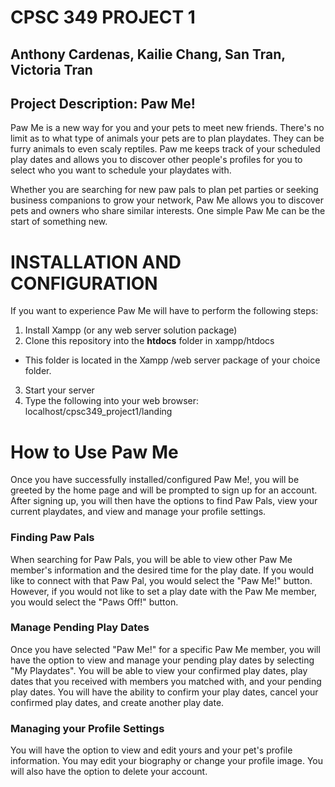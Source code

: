 # CPSC 349 PROJECT 1

## Anthony Cardenas, Kailie Chang, San Tran, Victoria Tran

## Project Description: Paw Me!

Paw Me is a new way for you and your pets to meet new friends. There's no limit as to what type of animals your pets are to plan playdates. They can be furry animals to even scaly reptiles. 
Paw me keeps track of your scheduled play dates and allows you to discover other people's profiles for you to select who you want to schedule your playdates with.

Whether you are searching for new paw pals to plan pet parties or seeking business companions to grow your network, Paw Me allows you to discover pets and owners who share similar interests. One simple Paw Me can be the start of something new.

# INSTALLATION AND CONFIGURATION

If you want to experience Paw Me will have to perform the following steps:

1. Install Xampp (or any web server solution package) 
2. Clone this repository into the **htdocs** folder in xampp/htdocs
  - This folder is located in the Xampp /web server package of your choice  folder. 
3. Start your server
4. Type the following into your web browser: localhost/cpsc349_project1/landing

# How to Use Paw Me

Once you have successfully installed/configured Paw Me!, you will be greeted by the home page and will be prompted to sign up for an account. After signing up, you will then have the options to find Paw Pals, view your current playdates, and view and manage your profile settings. 

### Finding Paw Pals

When searching for Paw Pals, you will be able to view other Paw Me member's information and the desired time for the play date. If you would like to connect with that Paw Pal, you would select the "Paw Me!" button. However, if you would not like to set a play date with the Paw Me member, you would select the "Paws Off!" button. 

### Manage Pending Play Dates 

Once you have selected "Paw Me!" for a specific Paw Me member, you will have the option to view and manage your pending play dates by selecting "My Playdates". You will be able to view your confirmed play dates, play dates that you received with members you matched with, and your pending play dates. You will have the ability to confirm your play dates, cancel your confirmed play dates, and create another play date. 

### Managing your Profile Settings

You will have the option to view and edit yours and your pet's profile information. You may edit your biography or change your profile image. You will also have the option to delete your account. 



